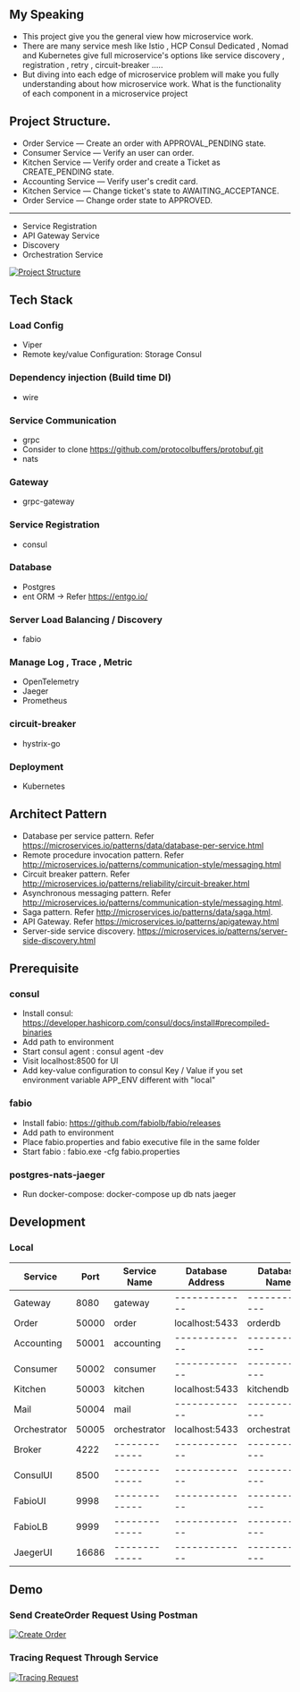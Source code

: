 ## My Speaking
- This project give you the general view how microservice work.
- There are many service mesh like Istio , HCP Consul Dedicated , Nomad and Kubernetes give full microservice's options like service discovery , registration , retry , circuit-breaker .....
- But diving into each edge of microservice problem will make you fully understanding about how microservice work. What is the functionality of each component in a microservice project

## Project Structure.
- Order Service — Create an order with APPROVAL_PENDING state. 
- Consumer Service — Verify an user can order. 
- Kitchen Service — Verify order and create a Ticket as CREATE_PENDING state.
- Accounting Service — Verify user's credit card.
- Kitchen Service — Change ticket's state to AWAITING_ACCEPTANCE.
- Order Service — Change order state to APPROVED.
------------------
- Service Registration
- API Gateway Service  
- Discovery
- Orchestration Service

[![Project Structure](./docs/img_3.png)](./docs/img_3.png)

## Tech Stack
### Load Config
  + Viper
  + Remote key/value Configuration:  Storage Consul
### Dependency injection (Build time DI)
  + wire
### Service Communication
  + grpc 
  + Consider to clone https://github.com/protocolbuffers/protobuf.git
  + nats
### Gateway
  + grpc-gateway
### Service Registration
  + consul
### Database
  + Postgres
  + ent ORM -> Refer https://entgo.io/
### Server Load Balancing / Discovery
  + fabio
### Manage Log , Trace , Metric
  + OpenTelemetry
  + Jaeger
  + Prometheus
### circuit-breaker
  + hystrix-go
### Deployment
  + Kubernetes

## Architect Pattern
- Database per service pattern. Refer https://microservices.io/patterns/data/database-per-service.html
- Remote procedure invocation pattern. Refer http://microservices.io/patterns/communication-style/messaging.html
- Circuit breaker pattern. Refer http://microservices.io/patterns/reliability/circuit-breaker.html
- Asynchronous messaging pattern. Refer http://microservices.io/patterns/communication-style/messaging.html.
- Saga pattern. Refer http://microservices.io/patterns/data/saga.html.
- API Gateway. Refer https://microservices.io/patterns/apigateway.html
- Server-side service discovery. https://microservices.io/patterns/server-side-discovery.html

## Prerequisite
### consul
   + Install consul: https://developer.hashicorp.com/consul/docs/install#precompiled-binaries
   + Add path to environment
   + Start consul agent : consul agent -dev
   + Visit localhost:8500 for UI
   + Add key-value configuration to consul Key / Value if you set environment variable APP_ENV different with "local"
### fabio
   + Install fabio: https://github.com/fabiolb/fabio/releases
   + Add path to environment
   + Place fabio.properties and fabio executive file in the same folder
   + Start fabio : fabio.exe -cfg fabio.properties
### postgres-nats-jaeger
   + Run docker-compose: docker-compose up db nats jaeger

## Development
### Local
| **Service**  | **Port** | **Service Name** | **Database Address** | **Database Name** | **Database UserName/Password**   |
|--------------|----------|------------------|----------------------|-------------------|----------------------------------|
| Gateway      | 8080     | gateway          | -------------        | -------------     | -------------                    |
| Order        | 50000    | order            | localhost:5433       | orderdb           | orderuser/orderpwd               |
| Accounting   | 50001    | accounting       | -------------        | -------------     | -------------                    |
| Consumer     | 50002    | consumer         | -------------        | -------------     | -------------                    |
| Kitchen      | 50003    | kitchen          | localhost:5433       | kitchendb         | kitchenuser/kitchenpwd           |
| Mail         | 50004    | mail             | -------------        | -------------     | -------------                    |
| Orchestrator | 50005    | orchestrator     | localhost:5433       | orchestratordb    | orchestratoruser/orchestratorpwd |
| Broker       | 4222     | -------------    | -------------        | -------------     | -------------                    |
| ConsulUI     | 8500     | -------------    | -------------        | -------------     | -------------                    |
| FabioUI      | 9998     | -------------    | -------------        | -------------     | -------------                    |
| FabioLB      | 9999     | -------------    | -------------        | -------------     | -------------                    |
| JaegerUI     | 16686    | -------------    | -------------        | -------------     | -------------                    |



## Demo
### Send CreateOrder Request Using Postman
[![Create Order](./docs/img_2.png)](./docs/img_2.png)
### Tracing Request Through Service
[![Tracing Request](./docs/img_1.png)](./docs/img_1.png)
